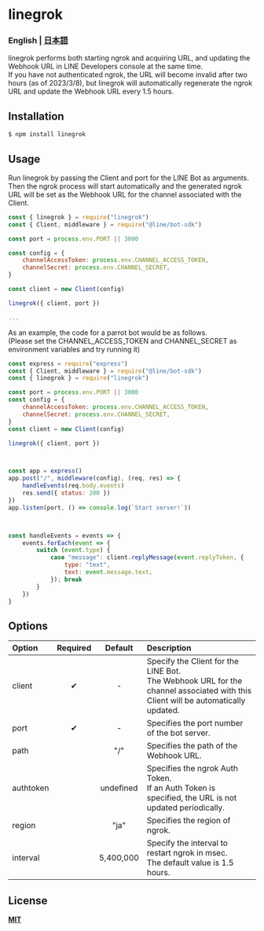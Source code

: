 # linegrok

### **English** | [**日本語**](README.ja.md)

linegrok performs both starting ngrok and acquiring URL, and updating the Webhook URL in LINE Developers console at the same time.  
If you have not authenticated ngrok, the URL will become invalid after two hours (as of 2023/3/8), but linegrok will automatically regenerate the ngrok URL and update the Webhook URL every 1.5 hours.  

## Installation

```sh
$ npm install linegrok
```



## Usage

Run linegrok by passing the Client and port for the LINE Bot as arguments.  
Then the ngrok process will start automatically and the generated ngrok URL will be set as the Webhook URL for the channel associated with the Client.  

```js
const { linegrok } = require("linegrok")
const { Client, middleware } = require("@line/bot-sdk")

const port = process.env.PORT || 3000

const config = {
    channelAccessToken: process.env.CHANNEL_ACCESS_TOKEN,
    channelSecret: process.env.CHANNEL_SECRET,
}

const client = new Client(config)

linegrok({ client, port })

...

```

As an example, the code for a parrot bot would be as follows.  
(Please set the CHANNEL_ACCESS_TOKEN and CHANNEL_SECRET as environment variables and try running it)  

```js
const express = require("express")
const { Client, middleware } = require("@line/bot-sdk")
const { linegrok } = require("linegrok")

const port = process.env.PORT || 3000
const config = {
    channelAccessToken: process.env.CHANNEL_ACCESS_TOKEN,
    channelSecret: process.env.CHANNEL_SECRET,
}
const client = new Client(config)

linegrok({ client, port })



const app = express()
app.post("/", middleware(config), (req, res) => {
    handleEvents(req.body.events)
    res.send({ status: 200 })
})
app.listen(port, () => console.log(`Start server!`))



const handleEvents = events => {
    events.forEach(event => {
        switch (event.type) {
            case "message": client.replyMessage(event.replyToken, {
                type: "text",
                text: event.message.text,
            }); break
        }
    })
}
```



## Options

|Option|Required|Default|Description|
|:--|:-:|:-:|:--|
|client|✔|-|Specify the Client for the LINE Bot.<br>The Webhook URL for the channel associated with this Client will be automatically updated.|
|port|✔|-|Specifies the port number of the bot server.|
|path||"/"|Specifies the path of the Webhook URL.|
|authtoken||undefined|Specifies the ngrok Auth Token.<br>If an Auth Token is specified, the URL is not updated periodically.|
|region||"ja"|Specifies the region of ngrok.|
|interval||5,400,000|Specify the interval to restart ngrok in msec.<br>The default value is 1.5 hours.|



## License

[**MIT**](LICENSE)
